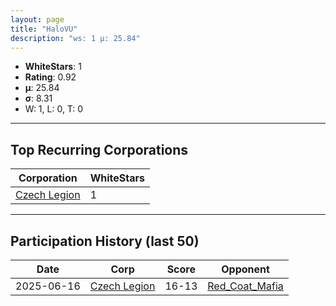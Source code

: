 ```yaml
---
layout: page
title: "HaloVU"
description: "ws: 1 μ: 25.84"
---
```

- **WhiteStars**: 1
- **Rating**: 0.92
- **μ**: 25.84  
- **σ**: 8.31
- W: 1, L: 0, T: 0

---

## Top Recurring Corporations

| Corporation | WhiteStars |
| --- | --- |
| [Czech Legion](https://ws.tsl.rocks/corp/b4453b41cf7b1c019648ed14db493a47c8a64347e689013b2c969bf97e251ec8/) | 1 |

---

## Participation History (last 50)

| Date | Corp | Score | Opponent |
| --- | --- | --- | --- |
| 2025-06-16 | [Czech Legion](https://ws.tsl.rocks/corp/b4453b41cf7b1c019648ed14db493a47c8a64347e689013b2c969bf97e251ec8/) | 16-13 | [Red\_Coat\_Mafia](https://ws.tsl.rocks/corp/f5825bb96dc9d061496fcea5926a16ba159a26ccd5518f8e63583c52fb68dd29/) |